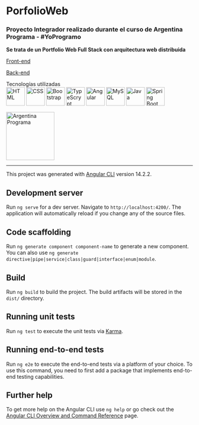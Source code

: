 # PorfolioWeb

### Proyecto Integrador realizado durante el curso de Argentina Programa - #YoProgramo

**Se trata de un Portfolio Web Full Stack con arquitectura web distribuida**

[Front-end](https://github.com/BelenSn/portfolioWeb-FrontEnd)

[Back-end](https://github.com/BelenSn/portfolioWeb-BackEnd)

Tecnologías utilizadas  
<img src = "https://i.ibb.co/fDXzq4Q/html5-brands.png" alt="HTML" width="50px">
<img src = "https://i.ibb.co/M5Jy96r/css3-alt-brands.png" alt="CSS" width="50px">
<img src = "https://i.ibb.co/cvTtQ1P/bootstrap-brands.png" alt="Bootstrap" width="50px">
<img src = "https://i.ibb.co/hcSjG3d/ts.png" alt="TypeScrypt" width="50px">
<img src = "https://i.ibb.co/nfmTGFb/angular-brands.png" alt="Angular" width="50px">
<img src = "https://i.ibb.co/SsZpyF7/mysql-logo.png" alt="MySQL" width="50px">
<img src = "https://i.ibb.co/wSYQDWr/java-brands.png" alt="Java" width="50px">
<img src = "https://i.ibb.co/pQfL0Lt/springboot-icon.png" alt="Spring Boot" width="50px">





<img src = "https://i.ibb.co/4FQTyF4/ap.jpg" alt="Argentina Programa" width="130px">



---

This project was generated with [Angular CLI](https://github.com/angular/angular-cli) version 14.2.2.

## Development server

Run `ng serve` for a dev server. Navigate to `http://localhost:4200/`. The application will automatically reload if you change any of the source files.

## Code scaffolding

Run `ng generate component component-name` to generate a new component. You can also use `ng generate directive|pipe|service|class|guard|interface|enum|module`.

## Build

Run `ng build` to build the project. The build artifacts will be stored in the `dist/` directory.

## Running unit tests

Run `ng test` to execute the unit tests via [Karma](https://karma-runner.github.io).

## Running end-to-end tests

Run `ng e2e` to execute the end-to-end tests via a platform of your choice. To use this command, you need to first add a package that implements end-to-end testing capabilities.

## Further help

To get more help on the Angular CLI use `ng help` or go check out the [Angular CLI Overview and Command Reference](https://angular.io/cli) page.
